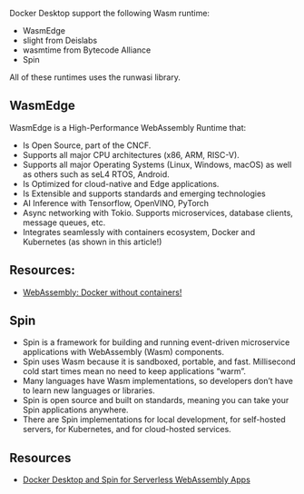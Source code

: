 Docker Desktop support the following Wasm runtime:

- WasmEdge
- slight from Deislabs
- wasmtime from Bytecode Alliance
- Spin


All of these runtimes uses the runwasi library.


## WasmEdge

WasmEdge is a High-Performance WebAssembly Runtime that:

- Is Open Source, part of the CNCF.
- Supports all major CPU architectures (x86, ARM, RISC-V).
- Supports all major Operating Systems (Linux, Windows, macOS) as well as others such as seL4 RTOS, Android.
- Is Optimized for cloud-native and Edge applications.
- Is Extensible and supports standards and emerging technologies
- AI Inference with Tensorflow, OpenVINO, PyTorch
- Async networking with Tokio. Supports microservices, database clients, message queues, etc.
- Integrates seamlessly with containers ecosystem, Docker and Kubernetes (as shown in this article!)

## Resources:

- [WebAssembly: Docker without containers!](https://wasmlabs.dev/articles/docker-without-containers/)

## Spin

- Spin is a framework for building and running event-driven microservice applications with WebAssembly (Wasm) components.
- Spin uses Wasm because it is sandboxed, portable, and fast. Millisecond cold start times mean no need to keep applications “warm”.
- Many languages have Wasm implementations, so developers don’t have to learn new languages or libraries.
- Spin is open source and built on standards, meaning you can take your Spin applications anywhere.
- There are Spin implementations for local development, for self-hosted servers, for Kubernetes, and for cloud-hosted services.


## Resources

- [Docker Desktop and Spin for Serverless WebAssembly Apps](https://www.fermyon.com/blog/spin-in-docker)


  
